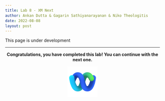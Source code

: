 ```yaml
---
title: Lab 8 - XM Next
author: Ankan Dutta & Gagarin Sathiyanarayanan & Niko Theologitis
date: 2022-08-08
layout: post
---
```


This page is under development



---


<p style="text-align:center"><strong>Congratulations, you have completed this lab! You can continue with the next one.</strong></p>
		
<p style="text-align:center;"><img src="/assets/gitbook/images/webex.png" width="100"></p>	
